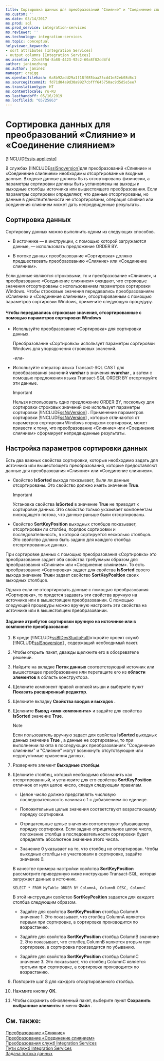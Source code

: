 ```yaml
---
title: Сортировка данных для преобразований "Слияние" и "Соединение слиянием" | Документы Майкрософт
ms.custom: ''
ms.date: 03/14/2017
ms.prod: sql
ms.prod_service: integration-services
ms.reviewer: ''
ms.technology: integration-services
ms.topic: conceptual
helpviewer_keywords:
- sort attributes [Integration Services]
- output columns [Integration Services]
ms.assetid: 22ce3f5d-8a88-4423-92c2-60a8f82cd4fd
author: janinezhang
ms.author: janinez
manager: craigg
ms.openlocfilehash: 6a8b92add29a1f18f085baa25cd41e82eb08d6c1
ms.sourcegitcommit: fd71d04a9d30a9927cbfff645750ac9d5d5e5ee7
ms.translationtype: HT
ms.contentlocale: ru-RU
ms.lasthandoff: 05/16/2019
ms.locfileid: "65725863"
---
```

# <a name="sort-data-for-the-merge-and-merge-join-transformations"></a>Сортировка данных для преобразований «Слияние» и «Соединение слиянием»

[!INCLUDE[ssis-appliesto](../../../includes/ssis-appliesto-ssvrpluslinux-asdb-asdw-xxx.md)]


  В службах [!INCLUDE[ssISnoversion](../../../includes/ssisnoversion-md.md)]для преобразований «Слияние» и «Соединение слиянием» необходимы отсортированные входные данные. Входные данные должны быть отсортированы физически, а параметры сортировки должны быть установлены на выходы и выходные столбцы источника или вышестоящего преобразования. Если параметры сортировки определяют, что данные отсортированы, но данные в действительности не отсортированы, операция слияния или соединения слиянием может дать непредвиденные результаты.  
  
## <a name="sorting-the-data"></a>Сортировка данных  
 Сортировку данных можно выполнить одним из следующих способов.  
  
-   В источнике — в инструкции, с помощью которой загружаются данные, — использовать предложение ORDER BY.  
  
-   В потоке данных преобразование «Сортировка» должно предшествовать преобразованию «Слияние» или «Соединение слиянием».  
  
 Если данные являются строковыми, то и преобразование «Слияние», и преобразование «Соединение слиянием» ожидают, что строковые значения отсортированы с использованием параметров сортировки Windows. Чтобы строковые значения передавались преобразованиям «Слияние» и «Соединение слиянием», отсортированным с помощью параметров сортировки Windows, примените следующую процедуру.  
  
#### <a name="to-provide-string-values-that-are-sorted-by-using-windows-collation"></a>Чтобы передавались строковые значения, отсортированные с помощью параметров сортировки Windows  
  
-   Используйте преобразование «Сортировка» для сортировки данных.  
  
     Преобразование «Сортировка» использует параметры сортировки Windows для упорядочения строковых значений.  
  
     -или-  
  
-   Используйте оператор языка Transact-SQL CAST для преобразования значений **varchar** в значения **nvarchar** , а затем с помощью предложения языка Transact-SQL ORDER BY отсортируйте эти данные.  
  
    > [!IMPORTANT]  
    >  Нельзя использовать одно предложение ORDER BY, поскольку для сортировки строковых значений оно использует параметры сортировки [!INCLUDE[ssNoVersion](../../../includes/ssnoversion-md.md)] . Применение параметров сортировки [!INCLUDE[ssNoVersion](../../../includes/ssnoversion-md.md)] , которые отличаются от параметров сортировки Windows порядком сортировки, может привести к тому, что преобразование «Слияние» или «Соединение слиянием» сформирует непредвиденные результаты.  
  
## <a name="setting-sort-options-on-the-data"></a>Настройка параметров сортировки данных  
 Есть два важных свойства сортировки, которые необходимо задать для источника или вышестоящего преобразования, которые предоставляют данные для преобразования «Слияние» или «Соединение слиянием».  
  
-   Свойство **IsSorted** выхода показывает, были ли данные отсортированы. Это свойство должно иметь значение **True**.  
  
    > [!IMPORTANT]  
    >  Установка свойства **IsSorted** в значение **True** не приводит к сортировке данных. Это свойство только указывает компонентам нисходящего потока, что данные раньше были отсортированы.  
  
-   Свойство **SortKeyPosition** выходных столбцов показывает, отсортирован ли столбец, порядок сортировки и последовательность, в которой сортируется несколько столбцов. Это свойство должно быть задано для каждого столбца отсортированных данных.  
  
 При сортировке данных с помощью преобразования «Сортировка» это преобразование задает оба свойства требуемым образом для преобразования «Слияние» или «Соединение слиянием». То есть преобразование «Сортировка» задает для свойства **IsSorted** своего выхода значение **True**и задает свойство **SortKeyPosition** своих выходных столбцов.  
  
 Однако если не отсортировать данные с помощью преобразования «Сортировка», то придется задавать эти свойства вручную на источнике или в вышестоящем преобразовании. С помощью следующей процедуры можно вручную настроить эти свойства на источнике или в вышестоящем преобразовании.  
  
#### <a name="to-manually-set-sort-attributes-on-a-source-or-transformation-component"></a>Задание атрибутов сортировки вручную на источнике или в компоненте преобразования  
  
1.  В среде [!INCLUDE[ssBIDevStudioFull](../../../includes/ssbidevstudiofull-md.md)]откройте проект служб [!INCLUDE[ssISnoversion](../../../includes/ssisnoversion-md.md)] , содержащий необходимый пакет.  
  
2.  Чтобы открыть пакет, дважды щелкните его в обозревателе решений.  
  
3.  Найдите на вкладке **Поток данных** соответствующий источник или вышестоящее преобразование или перетащите его из **области элементов** в область конструктора.  
  
4.  Щелкните компонент правой кнопкой мыши и выберите пункт **Показать расширенный редактор**.  
  
5.  Щелкните вкладку **Свойства входов и выходов** .  
  
6.  Щелкните **Вывод \<имя компонента>** и задайте для свойства **IsSorted** значение **True**.  
  
    > [!NOTE]  
    >  Если пользователь вручную задаст для свойства **IsSorted** выходных данных значение **True** , а данные не сортированы, то при выполнении пакета в последующих преобразованиях "Соединение слиянием" и "Слияние" могут возникнуть отсутствующие или недопустимые сравнения данных.  
  
7.  Разверните элемент **Выходные столбцы**.  
  
8.  Щелкните столбец, который необходимо обозначить как отсортированный, и установите для его свойства **SortKeyPosition** отличное от нуля целое число, следуя следующим правилам.  
  
    -   Целое число должно представлять числовую последовательность начиная с 1 с добавлением по единице.  
  
    -   Положительные целые значения соответствуют возрастающему порядку сортировки.  
  
    -   Отрицательные целые значения соответствуют убывающему порядку сортировки. Если задано отрицательное целое число, положение столбца в последовательности сортировки будет определять абсолютное значение этого числа.  
  
    -   Значение 0 указывает на то, что столбец не отсортирован. Чтобы выходные столбцы не участвовали в сортировке, задайте значение 0.  
  
     В качестве примера настройки свойства **SortKeyPosition** рассмотрите приведенную ниже инструкцию Transact-SQL, которая загружает данные в источник.  
  
     `SELECT * FROM MyTable ORDER BY ColumnA, ColumnB DESC, ColumnC`  
  
     В этой инструкции свойство **SortKeyPosition** задается для каждого столбца следующим образом.  
  
    -   Задайте для свойства **SortKeyPosition** столбца ColumnA значение 1. Это показывает, что столбец ColumnA является первым при сортировке, а сортировка производится по возрастанию.  
  
    -   Задайте для свойства **SortKeyPosition** столбца ColumnB значение 2. Это показывает, что столбец ColumnB является вторым при сортировке, а сортировка производится по убыванию.  
  
    -   Задайте для свойства **SortKeyPosition** столбца ColumnC значение 3. Это показывает, что столбец ColumnC является третьим при сортировке, а сортировка производится по возрастанию.  
  
9. Повторите шаг 8 для каждого отсортированного столбца.  
  
10. Нажмите кнопку **ОК**.  
  
11. Чтобы сохранить обновленный пакет, выберите пункт **Сохранить выбранные элементы** в меню **Файл** .  
  
## <a name="see-also"></a>См. также:  
 [Преобразование «Слияние»](../../../integration-services/data-flow/transformations/merge-transformation.md)   
 [Преобразование «Соединение слиянием»](../../../integration-services/data-flow/transformations/merge-join-transformation.md)   
 [Преобразования служб Integration Services](../../../integration-services/data-flow/transformations/integration-services-transformations.md)   
 [Пути служб Integration Services](../../../integration-services/data-flow/integration-services-paths.md)   
 [Задача потока данных](../../../integration-services/control-flow/data-flow-task.md)  
  
  

